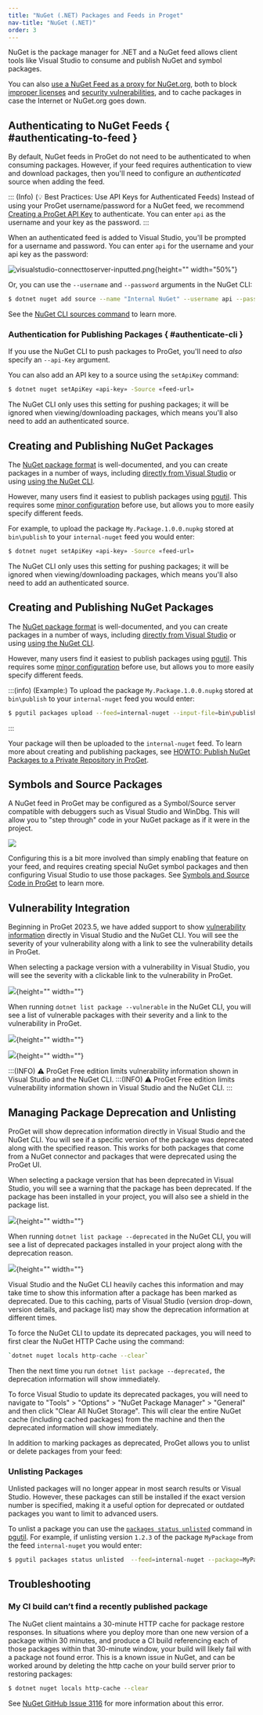 ```yaml
---
title: "NuGet (.NET) Packages and Feeds in Proget"
nav-title: "NuGet (.NET)"
order: 3
---
```


NuGet is the package manager for .NET and a NuGet feed allows client tools like Visual Studio to consume and publish NuGet and symbol packages.

You can also [use a NuGet Feed as a proxy for NuGet.org](/docs/proget/feeds/nuget/howto-nuget-proxy), both to block [improper licenses](/docs/proget/sca/licenses) and [security vulnerabilities](/docs/proget/sca/vulnerabilities), and to cache packages in case the Internet or NuGet.org goes down.

## Authenticating to NuGet Feeds { #authenticating-to-feed }

By default, NuGet feeds in ProGet do not need to be authenticated to when consuming packages. However, if your feed requires authentication to view and download packages, then you'll need to configure an *authenticated* source when adding the feed.

::: (Info) (💡 Best Practices: Use API Keys for Authenticated Feeds)
Instead of using your ProGet username/password for a NuGet feed, we recommend [Creating a ProGet API Key](/docs/proget/api/apikeys) to authenticate. You can enter `api` as the username and your key as the password.
:::

When an authenticated feed is added to Visual Studio, you'll be prompted for a username and password. You can enter `api` for the username and your api key as the password:

![visualstudio-connecttoserver-inputted.png](/resources/docs/visualstudio-connecttoserver-inputted.png){height="" width="50%"}

Or, you can use the `--username` and `--password` arguments in the NuGet CLI:

```bash
$ dotnet nuget add source --name "Internal NuGet" --username api --password abcdef12345 https://proget.corp.local/nuget/internal-nuget
```

See the [NuGet CLI sources command](https://learn.microsoft.com/en-us/nuget/reference/cli-reference/cli-ref-sources) to learn more.

### Authentication for Publishing Packages { #authenticate-cli }

If you use the NuGet CLI to push packages to ProGet, you'll need to *also* specify an `--api-Key` argument. 

You can also add an API key to a source using the `setApiKey` command:

```bash
$ dotnet nuget setApiKey «api-key» -Source «feed-url»
```

The NuGet CLI only uses this setting for pushing packages; it will be ignored when viewing/downloading packages, which means you'll also need to add an authenticated source.

## Creating and Publishing NuGet Packages 

The [NuGet package format](https://docs.microsoft.com/en-us/nuget/schema/nuspec) is well-documented, and you can create packages in a number of ways, including [directly from Visual Studio](https://docs.microsoft.com/en-us/nuget/guides/create-net-standard-packages-vs2017) or using [using the NuGet CLI](https://docs.microsoft.com/en-us/nuget/create-packages/creating-a-package). 

However, many users find it easiest to publish packages using [pgutil](/docs/proget/api/pgutil). This requires some [minor configuration](/docs/proget/api/pgutil#sources) before use, but allows you to more easily specify different feeds.

For example, to upload the package `My.Package.1.0.0.nupkg` stored at `bin\publish` to your `internal-nuget` feed you would enter:

```bash
$ dotnet nuget setApiKey «api-key» -Source «feed-url»
```

The NuGet CLI only uses this setting for pushing packages; it will be ignored when viewing/downloading packages, which means you'll also need to add an authenticated source.

## Creating and Publishing NuGet Packages 

The [NuGet package format](https://docs.microsoft.com/en-us/nuget/schema/nuspec) is well-documented, and you can create packages in a number of ways, including [directly from Visual Studio](https://docs.microsoft.com/en-us/nuget/guides/create-net-standard-packages-vs2017) or using [using the NuGet CLI](https://docs.microsoft.com/en-us/nuget/create-packages/creating-a-package). 

However, many users find it easiest to publish packages using [pgutil](/docs/proget/api/pgutil). This requires some [minor configuration](/docs/proget/api/pgutil#sources) before use, but allows you to more easily specify different feeds.


:::(info) (Example:)
To upload the package `My.Package.1.0.0.nupkg` stored at `bin\publish` to your `internal-nuget` feed you would enter:

```bash
$ pgutil packages upload --feed=internal-nuget --input-file=bin\publish\My.Package.1.0.0.nupkg
```
:::

Your package will then be uploaded to the `internal-nuget` feed. To learn more about creating and publishing packages, see [HOWTO: Publish NuGet Packages to a Private Repository in ProGet](/docs/proget/feeds/nuget/howto-nuget-publish).

## Symbols and Source Packages 

A NuGet feed in ProGet may be configured as a Symbol/Source server compatible with debuggers such as Visual Studio and WinDbg. This will allow you to "step through" code in your NuGet package as if it were in the project.

![](/resources/docs/symbol-server-config-dialogbox.png)

Configuring this is a bit more involved than simply enabling that feature on your feed, and requires creating special NuGet symbol packages and then configuring Visual Studio to use those packages. See [Symbols and Source Code in ProGet](/docs/proget/feeds/nuget/symbol-and-source-server) to learn more.

## Vulnerability Integration
Beginning in ProGet 2023.5, we have added support to show [vulnerability information](https://devblogs.microsoft.com/nuget/how-to-scan-nuget-packages-for-security-vulnerabilities/) directly in Visual Studio and the NuGet CLI.  You will see the severity of your vulnerability along with a link to see the vulnerability details in ProGet.

When selecting a package version with a vulnerability in Visual Studio, you will see the severity with a clickable link to the vulnerability in ProGet.

![](/resources/docs/proget-nuget-vulnerability-visual-studio.png){height="" width=""}

When running `dotnet list package --vulnerable` in the NuGet CLI, you will see a list of vulnerable packages with their severity and a link to the vulnerability in ProGet.

![](/resources/docs/proget-nuget-vulnerability-nuget-cli.png){height="" width=""}

![](/resources/docs/proget-nuget-vulnerability-nuget-cli.png){height="" width=""}

:::(INFO)
⚠ ProGet Free edition limits vulnerability information shown in Visual Studio and the NuGet CLI.
:::(INFO)
⚠ ProGet Free edition limits vulnerability information shown in Visual Studio and the NuGet CLI.
:::

## Managing Package Deprecation and Unlisting

ProGet will show deprecation information directly in Visual Studio and the NuGet CLI. You will see if a specific version of the package was deprecated along with the specified reason. This works for both packages that come from a NuGet connector and packages that were deprecated using the ProGet UI.

When selecting a package version that has been deprecated in Visual Studio, you will see a warning that the package has been deprecated. If the package has been installed in your project, you will also see a shield in the package list.

![](/resources/docs/nuget-deprecated-visualstudio.png){height="" width=""}

When running `dotnet list package --deprecated` in the NuGet CLI, you will see a list of deprecated packages installed in your project along with the deprecation reason.

![](/resources/docs/nuget-deprecated-cli.png){height="" width=""}

Visual Studio and the NuGet CLI heavily caches this information and may take time to show this information after a package has been marked as deprecated. Due to this caching, parts of Visual Studio (version drop-down, version details, and package list) may show the deprecation information at different times. 

To force the NuGet CLI to update its deprecated packages, you will need to first clear the NuGet HTTP Cache using the command: 

```bash
`dotnet nuget locals http-cache --clear`
```

Then the next time you run `dotnet list package --deprecated,` the deprecation information will show immediately.

To force Visual Studio to update its deprecated packages, you will need to navigate to "Tools" > "Options" > "NuGet Package Manager" > "General" and then click "Clear All NuGet Storage". This will clear the entire NuGet cache (including cached packages) from the machine and then the deprecated information will show immediately.

In addition to marking packages as deprecated, ProGet allows you to unlist or delete packages from your feed:

### Unlisting Packages

Unlisted packages will no longer appear in most search results or Visual Studio. However, these packages can still be installed if the exact version number is specified, making it a useful option for deprecated or outdated packages you want to limit to advanced users.

To unlist a package you can use the [`packages status unlisted`](/docs/proget/api/packages/status) command in [pgutil](/docs/proget/api/pgutil). For example, if unlisting version `1.2.3` of the package `MyPackage` from the feed `internal-nuget` you would enter:

```bash
$ pgutil packages status unlisted  --feed=internal-nuget --package=MyPackage --version=1.2.3 --state=listed
```
## Troubleshooting

### My CI build can’t find a recently published package
The NuGet client maintains a 30-minute HTTP cache for package restore responses. In situations where you deploy more than one new version of a package within 30 minutes, and produce a CI build referencing each of those packages within that 30-minute window, your build will likely fail with a package not found error. This is a known issue in NuGet, and can be worked around by deleting the http cache on your build server prior to restoring packages:

```bash
$ dotnet nuget locals http-cache --clear
```

See [NuGet GitHub Issue 3116](https://github.com/NuGet/Home/issues/3116) for more information about this error.